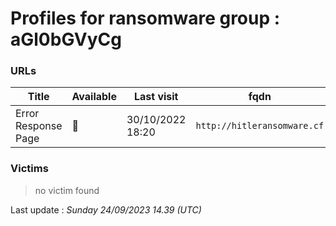 # Profiles for ransomware group : **aGl0bGVyCg**



### URLs
| Title | Available | Last visit | fqdn | Screenshot 
|---|---|---|---|---|
| Error Response Page | 🔴 | 30/10/2022 18:20 | `http://hitleransomware.cf` | ❌ | 

### Victims

> no victim found




Last update : _Sunday 24/09/2023 14.39 (UTC)_
